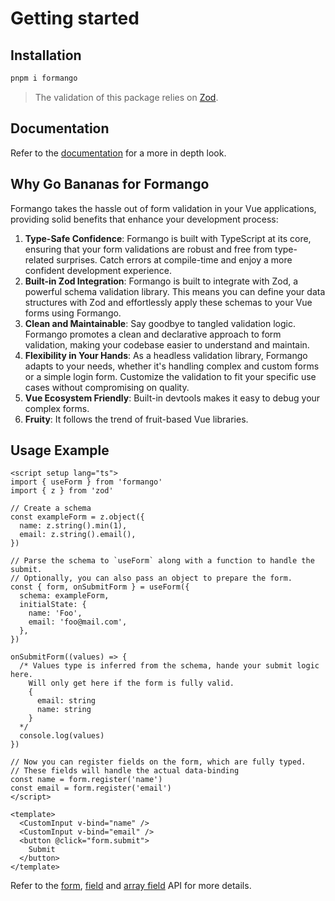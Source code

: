 # Getting started

## Installation


```bash
pnpm i formango
```

> The validation of this package relies on [Zod](https://zod.dev/).

## Documentation

Refer to the [documentation](https://wisemen-digital.github.io/vue-formango/) for a more in depth look.


## Why Go Bananas for Formango

Formango takes the hassle out of form validation in your Vue applications, providing solid benefits that enhance your development process:
1. <b>Type-Safe Confidence</b>: Formango is built with TypeScript at its core, ensuring that your form validations are robust and free from type-related surprises. Catch errors at compile-time and enjoy a more confident development experience.
2. <b>Built-in Zod Integration</b>: Formango is built to integrate with Zod, a powerful schema validation library. This means you can define your data structures with Zod and effortlessly apply these schemas to your Vue forms using Formango.
3. <b>Clean and Maintainable</b>: Say goodbye to tangled validation logic. Formango promotes a clean and declarative approach to form validation, making your codebase easier to understand and maintain.
4. <b>Flexibility in Your Hands</b>: As a headless validation library, Formango adapts to your needs, whether it's handling complex and custom forms or a simple login form. Customize the validation to fit your specific use cases without compromising on quality.
5. <b>Vue Ecosystem Friendly</b>: Built-in devtools makes it easy to debug your complex forms.
6. <b>Fruity</b>: It follows the trend of fruit-based Vue libraries.


## Usage Example

```vue
<script setup lang="ts">
import { useForm } from 'formango'
import { z } from 'zod'

// Create a schema
const exampleForm = z.object({
  name: z.string().min(1),
  email: z.string().email(),
})

// Parse the schema to `useForm` along with a function to handle the submit.
// Optionally, you can also pass an object to prepare the form.
const { form, onSubmitForm } = useForm({
  schema: exampleForm,
  initialState: {
    name: 'Foo',
    email: 'foo@mail.com',
  },
})

onSubmitForm((values) => {
  /* Values type is inferred from the schema, hande your submit logic here.
    Will only get here if the form is fully valid.
    {
      email: string
      name: string
    }
  */
  console.log(values)
})

// Now you can register fields on the form, which are fully typed.
// These fields will handle the actual data-binding
const name = form.register('name')
const email = form.register('email')
</script>

<template>
  <CustomInput v-bind="name" />
  <CustomInput v-bind="email" />
  <button @click="form.submit">
    Submit
  </button>
</template>
```

Refer to the [form](https://wisemen-digital.github.io/vue-formango/api/useForm), [field](https://wisemen-digital.github.io/vue-formango/api/field) and [array field](https://wisemen-digital.github.io/vue-formango/api/field-array) API for more details.